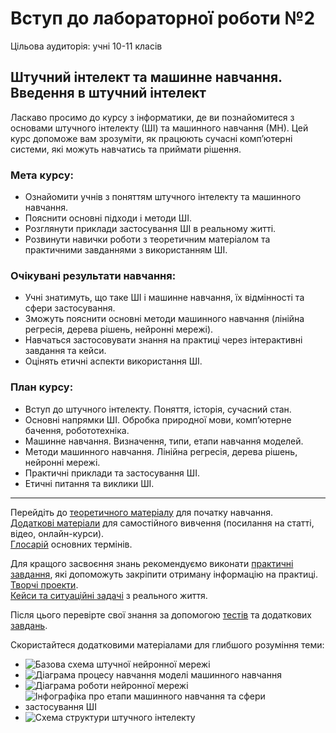 # Вступ до лабораторної роботи №2  
Цільова аудиторія: учні 10-11 класів

## Штучний інтелект та машинне навчання. Введення в штучний інтелект

Ласкаво просимо до курсу з інформатики, де ви познайомитеся з основами штучного інтелекту (ШІ) та машинного навчання (МН). Цей курс допоможе вам зрозуміти, як працюють сучасні комп’ютерні системи, які можуть навчатись та приймати рішення.

### Мета курсу:

- Ознайомити учнів з поняттям штучного інтелекту та машинного навчання.
- Пояснити основні підходи і методи ШІ.
- Розглянути приклади застосування ШІ в реальному житті.
- Розвинути навички роботи з теоретичним матеріалом та практичними завданнями з використанням ШІ.

### Очікувані результати навчання:

- Учні знатимуть, що таке ШІ і машинне навчання, їх відмінності та сфери застосування.
- Зможуть пояснити основні методи машинного навчання (лінійна регресія, дерева рішень, нейронні мережі).
- Навчаться застосовувати знання на практиці через інтерактивні завдання та кейси.
- Оцінять етичні аспекти використання ШІ.

### План курсу:

- Вступ до штучного інтелекту. Поняття, історія, сучасний стан.
- Основні напрямки ШІ. Обробка природної мови, комп’ютерне бачення, робототехніка.
- Машинне навчання. Визначення, типи, етапи навчання моделей.
- Методи машинного навчання. Лінійна регресія, дерева рішень, нейронні мережі.
- Практичні приклади та застосування ШІ.
- Етичні питання та виклики ШІ.

---

Перейдіть до [теоретичного матеріалу](theory/main-content.md) для початку навчання.  
[Додаткові матеріали](theory/examples.md) для самостійного вивчення (посилання на статті, відео, онлайн-курси).  
[Глосарій](theory/glossary.md) основних термінів.

Для кращого засвоєння знань рекомендуємо виконати [практичні завдання](practice/tasks.md), які допоможуть закріпити отриману інформацію на практиці.  
[Творчі проекти](practice/projects.md).  
[Кейси та ситуаційні задачі](practice/labs.md) з реального життя.

Після цього перевірте свої знання за допомогою [тестів](tests/self-check.html) та додаткових [завдань](tests/assessment.html).

Скористайтеся додатковими матеріалами для глибшого розуміння теми:

- ![Базова схема штучної нейронної мережі](resources/Базова_схема_штучної_нейронної_мережі.png)
- ![Діаграма процесу навчання моделі машинного навчання](resources/Діаграма_процесу_навчання_моделі_машинного_навчання.png)
- ![Діаграма роботи нейронної мережі](resources/Діаграма_роботи_нейронної_мережі.png)
- ![Інфографіка про етапи машинного навчання та сфери застосування ШІ](resources/Інфографіка_про_етапи_машинного_навчання_та_сфери_застосування_ШІ.png)
- ![Схема структури штучного інтелекту](resources/Схема_структури_штучного_інтелекту.png)

